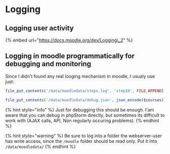 # Logging

## Logging user activity

{% embed url="https://docs.moodle.org/dev/Logging\_2" %}

## Logging in moodle programmatically for debugging and monitoring

Since I didn't found any real looging mechanism in moodle, I usualy use just:

```php
file_put_contents('/data/moodledata/steps.log', 'step10', FILE_APPEND);
```

```php
file_put_contents('/data/moodledata/debug.json', json_encode($courses));
```

{% hint style="info" %}
Just for debugging this should be enough. I'am aware that you can debug in phpStorm directly, but sometimes its difficult to work with \(AJAX calls, API, Non regularly occuring problems\).
{% endhint %}

{% hint style="warning" %}
Be sure to log into a folder the webserver-user has write access, since the `/moodle` folder should be read only. Put it into `/data/moodledata/` 
{% endhint %}

